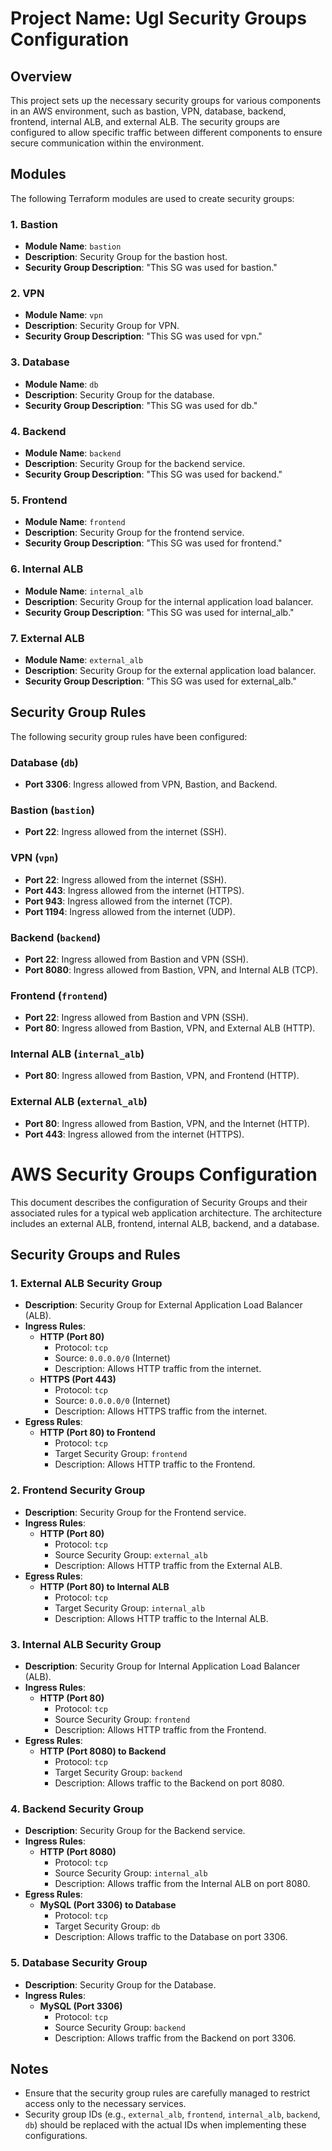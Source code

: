# Project Name: **Ugl** Security Groups Configuration

## Overview

This project sets up the necessary security groups for various components in an AWS environment, such as bastion, VPN, database, backend, frontend, internal ALB, and external ALB. The security groups are configured to allow specific traffic between different components to ensure secure communication within the environment.

## Modules

The following Terraform modules are used to create security groups:

### 1. Bastion
- **Module Name**: `bastion`
- **Description**: Security Group for the bastion host.
- **Security Group Description**: "This SG was used for bastion."

### 2. VPN
- **Module Name**: `vpn`
- **Description**: Security Group for VPN.
- **Security Group Description**: "This SG was used for vpn."

### 3. Database
- **Module Name**: `db`
- **Description**: Security Group for the database.
- **Security Group Description**: "This SG was used for db."

### 4. Backend
- **Module Name**: `backend`
- **Description**: Security Group for the backend service.
- **Security Group Description**: "This SG was used for backend."

### 5. Frontend
- **Module Name**: `frontend`
- **Description**: Security Group for the frontend service.
- **Security Group Description**: "This SG was used for frontend."

### 6. Internal ALB
- **Module Name**: `internal_alb`
- **Description**: Security Group for the internal application load balancer.
- **Security Group Description**: "This SG was used for internal_alb."

### 7. External ALB
- **Module Name**: `external_alb`
- **Description**: Security Group for the external application load balancer.
- **Security Group Description**: "This SG was used for external_alb."

## Security Group Rules

The following security group rules have been configured:

### Database (`db`)
- **Port 3306**: Ingress allowed from VPN, Bastion, and Backend.

### Bastion (`bastion`)
- **Port 22**: Ingress allowed from the internet (SSH).

### VPN (`vpn`)
- **Port 22**: Ingress allowed from the internet (SSH).
- **Port 443**: Ingress allowed from the internet (HTTPS).
- **Port 943**: Ingress allowed from the internet (TCP).
- **Port 1194**: Ingress allowed from the internet (UDP).

### Backend (`backend`)
- **Port 22**: Ingress allowed from Bastion and VPN (SSH).
- **Port 8080**: Ingress allowed from Bastion, VPN, and Internal ALB (TCP).

### Frontend (`frontend`)
- **Port 22**: Ingress allowed from Bastion and VPN (SSH).
- **Port 80**: Ingress allowed from Bastion, VPN, and External ALB (HTTP).

### Internal ALB (`internal_alb`)
- **Port 80**: Ingress allowed from Bastion, VPN, and Frontend (HTTP).

### External ALB (`external_alb`)
- **Port 80**: Ingress allowed from Bastion, VPN, and the Internet (HTTP).
- **Port 443**: Ingress allowed from the internet (HTTPS).


# AWS Security Groups Configuration

This document describes the configuration of Security Groups and their associated rules for a typical web application architecture. The architecture includes an external ALB, frontend, internal ALB, backend, and a database.

## Security Groups and Rules

### 1. **External ALB Security Group**

- **Description**: Security Group for External Application Load Balancer (ALB).
- **Ingress Rules**:
  - **HTTP (Port 80)**
    - Protocol: `tcp`
    - Source: `0.0.0.0/0` (Internet)
    - Description: Allows HTTP traffic from the internet.
  - **HTTPS (Port 443)**
    - Protocol: `tcp`
    - Source: `0.0.0.0/0` (Internet)
    - Description: Allows HTTPS traffic from the internet.
- **Egress Rules**:
  - **HTTP (Port 80) to Frontend**
    - Protocol: `tcp`
    - Target Security Group: `frontend`
    - Description: Allows HTTP traffic to the Frontend.

### 2. **Frontend Security Group**

- **Description**: Security Group for the Frontend service.
- **Ingress Rules**:
  - **HTTP (Port 80)**
    - Protocol: `tcp`
    - Source Security Group: `external_alb`
    - Description: Allows HTTP traffic from the External ALB.
- **Egress Rules**:
  - **HTTP (Port 80) to Internal ALB**
    - Protocol: `tcp`
    - Target Security Group: `internal_alb`
    - Description: Allows HTTP traffic to the Internal ALB.

### 3. **Internal ALB Security Group**

- **Description**: Security Group for Internal Application Load Balancer (ALB).
- **Ingress Rules**:
  - **HTTP (Port 80)**
    - Protocol: `tcp`
    - Source Security Group: `frontend`
    - Description: Allows HTTP traffic from the Frontend.
- **Egress Rules**:
  - **HTTP (Port 8080) to Backend**
    - Protocol: `tcp`
    - Target Security Group: `backend`
    - Description: Allows traffic to the Backend on port 8080.

### 4. **Backend Security Group**

- **Description**: Security Group for the Backend service.
- **Ingress Rules**:
  - **HTTP (Port 8080)**
    - Protocol: `tcp`
    - Source Security Group: `internal_alb`
    - Description: Allows traffic from the Internal ALB on port 8080.
- **Egress Rules**:
  - **MySQL (Port 3306) to Database**
    - Protocol: `tcp`
    - Target Security Group: `db`
    - Description: Allows traffic to the Database on port 3306.

### 5. **Database Security Group**

- **Description**: Security Group for the Database.
- **Ingress Rules**:
  - **MySQL (Port 3306)**
    - Protocol: `tcp`
    - Source Security Group: `backend`
    - Description: Allows traffic from the Backend on port 3306.

## Notes

- Ensure that the security group rules are carefully managed to restrict access only to the necessary services.
- Security group IDs (e.g., `external_alb`, `frontend`, `internal_alb`, `backend`, `db`) should be replaced with the actual IDs when implementing these configurations.
